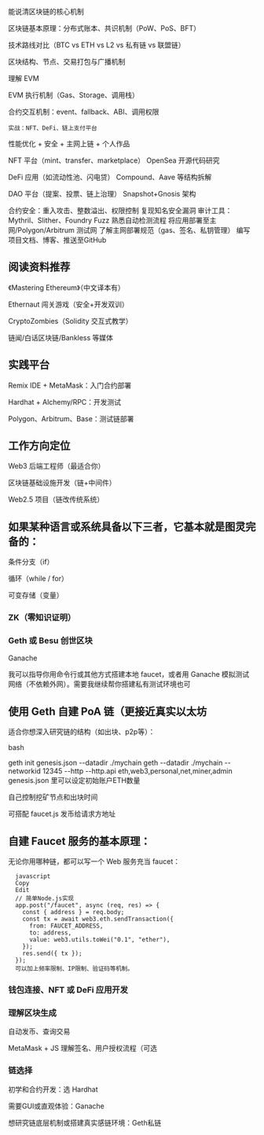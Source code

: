能说清区块链的核心机制

区块链基本原理：分布式账本、共识机制（PoW、PoS、BFT）

技术路线对比（BTC vs ETH vs L2 vs 私有链 vs 联盟链）

区块结构、节点、交易打包与广播机制


理解 EVM

EVM 执行机制（Gas、Storage、调用栈）

合约交互机制：event、fallback、ABI、调用权限


	实战：NFT、DeFi、链上支付平台

性能优化 + 安全 + 主网上链 + 个人作品

NFT 平台（mint、transfer、marketplace）
OpenSea 开源代码研究

DeFi 应用（如流动性池、闪电贷）
Compound、Aave 等结构拆解


DAO 平台（提案、投票、链上治理）
Snapshot+Gnosis 架构

合约安全：重入攻击、整数溢出、权限控制    复现知名安全漏洞
审计工具：Mythril、Slither、Foundry Fuzz    熟悉自动检测流程
将应用部署至主网/Polygon/Arbitrum 测试网     了解主网部署规范（gas、签名、私钥管理）
编写项目文档、博客、推送至GitHub

## 阅读资料推荐

《Mastering Ethereum》（中文译本有）

Ethernaut 闯关游戏（安全+开发双训）

CryptoZombies（Solidity 交互式教学）

链闻/白话区块链/Bankless 等媒体

## 实践平台

Remix IDE + MetaMask：入门合约部署

Hardhat + Alchemy/RPC：开发测试

Polygon、Arbitrum、Base：测试链部署

## 工作方向定位

Web3 后端工程师（最适合你）

区块链基础设施开发（链+中间件）

Web2.5 项目（链改传统系统）



## 如果某种语言或系统具备以下三者，它基本就是图灵完备的：

条件分支（if）

循环（while / for）

可变存储（变量）



### ZK（零知识证明）

### Geth 或 Besu  创世区块

Ganache

我可以指导你用命令行或其他方式搭建本地 faucet，或者用 Ganache 模拟测试网络（不依赖外网）。需要我继续帮你搭建私有测试环境也可

## 使用 Geth 自建 PoA 链（更接近真实以太坊

适合你想深入研究链的结构（如出块、p2p等）：

bash
 
geth init genesis.json --datadir ./mychain
geth --datadir ./mychain --networkid 12345 --http --http.api eth,web3,personal,net,miner,admin
genesis.json 里可以设定初始账户ETH数量

自己控制挖矿节点和出块时间

可搭配 faucet.js 发币给请求方地址


## 自建 Faucet 服务的基本原理：
无论你用哪种链，都可以写一个 Web 服务充当 faucet：

~~~
  javascript
  Copy
  Edit
  // 简单Node.js实现
  app.post("/faucet", async (req, res) => {
    const { address } = req.body;
    const tx = await web3.eth.sendTransaction({
      from: FAUCET_ADDRESS,
      to: address,
      value: web3.utils.toWei("0.1", "ether"),
    });
    res.send({ tx });
  });
  可以加上频率限制、IP限制、验证码等机制。
~~~

### 钱包连接、NFT 或 DeFi 应用开发

### 理解区块生成
自动发币、查询交易

MetaMask + JS	理解签名、用户授权流程（可选

### 链选择
初学和合约开发：选 Hardhat

需要GUI或直观体验：Ganache

想研究链底层机制或搭建真实感链环境：Geth私链













